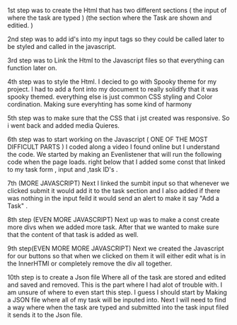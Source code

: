 1st step was to create the Html that has two different sections ( the input of where the task are typed ) (the section where the Task are shown and editied. )

2nd step was to add id's into my input tags so they could be called later to be styled and called in the javascript.

3rd step was to Link the Html to the Javascript files so that everything can function later on.

4th step was to style the Html. I decied to go with Spooky theme for my project. I had to add a font into my document to really solidify that it was spooky themed. everything else is just common CSS styling and Color cordination. Making sure everyhting has some kind of harmony

5th step was to make sure that the CSS that i jst created was responsive. So i went back and added media Quieres.

6th step was to start working on the Javascript ( ONE OF THE MOST DIFFICULT PARTS ) I coded along a video I found online but I understand the code. We started by making an Evenlistener that will run the following code when the page loads. right below that I added some const that linked to my task form , input and ,task ID's .

7th (MORE JAVASCRIPT) Next I linked the sumbit input so that whenever we clicked submit it would add it to the task section and I also added if there was nothing in the input feild it would send an alert to make it say "Add a Task" .

8th step (EVEN MORE JAVASCRIPT) Next up was to make a const create more divs when we added more task. After that we wanted to make sure that the content of that task is added as well.

9th step(EVEN MORE MORE JAVASCRIPT) Next we created the Javascript for our buttons so that when we clicked on them it will either edit what is in the InnerHTMl or completely remove the div all together.

10th step is to create a Json file Where all of the task are stored and edited and saved and removed. This is the part where I had alot of trouble with. I am unsure of where to even start this step. I guess I should start by Making a JSON file where all of my task will be inputed into. Next I will need to find a way where when the task are typed and submitted into the task input filed it sends it to the Json file.
